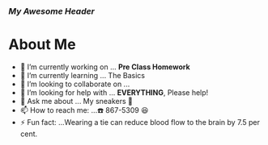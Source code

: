### *My Awesome Header*
# About Me



- 🔭 I’m currently working on ...  **Pre Class Homework**
- 🌱 I’m currently learning ... The Basics 
- 👯 I’m looking to collaborate on ...
- 🤔 I’m looking for help with ... **EVERYTHING**, Please help!
- 💬 Ask me about ... My sneakers 👟
- 📫 How to reach me: ...☎️ 867-5309 😆
- ⚡ Fun fact: ...Wearing a tie can reduce blood flow to the brain by 7.5 per cent.

